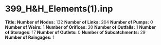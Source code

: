 # 399_H&H_Elements(1).inp
**Title:** 
**Number of Nodes:** 132
**Number of Links:** 204
**Number of Pumps:** 0
**Number of Weirs:** 1
**Number of Orifices:** 20
**Number of Outfalls:** 1
**Number of Storages:** 17
**Number of Outlets:** 0
**Number of Subcatchments:** 29
**Number of Raingages:** 1
